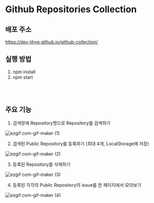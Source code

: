 # Github Repositories Collection


## 배포 주소

https://dev-jihye.github.io/github-collection/


## 실행 방법

1. npm install
2. npm start

<br/>
<br/>

## 주요 기능

1. 검색창에 Repository명으로 Repository를 검색하기

![ezgif com-gif-maker (1)](https://user-images.githubusercontent.com/59763645/162633335-fffc2880-325e-4528-98b0-a17ace651e47.gif)

2. 검색된 Public Repository를 등록하기 (최대 4개, LocalStorage에 저장)

![ezgif com-gif-maker (2)](https://user-images.githubusercontent.com/59763645/162633644-4d9ef4b1-ddaf-43f0-b3d7-0873bee2c85a.gif)

3. 등록된 Repository를 삭제하기

![ezgif com-gif-maker (3)](https://user-images.githubusercontent.com/59763645/162633794-bf0c6666-ccbf-4ed3-bea8-bd789def7f39.gif)


4. 등록된 각각의 Public Repository의 issue를 한 페이지에서 모아보기

![ezgif com-gif-maker (4)](https://user-images.githubusercontent.com/59763645/162634362-8b6e0b88-3273-4dd7-99fa-fc0f0ffa2efe.gif)



